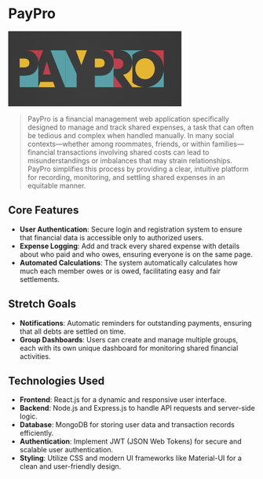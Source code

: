 # PayPro
![PayPro](https://github.com/Ploynpk/paypro/blob/1e561e91a105d31c3c1d6689198c18aae4f397f6/src/client/img/logo3.png?raw=true)

> PayPro is a financial management web application specifically designed to manage and track shared expenses, a task that can often be tedious and complex when handled manually. In many social contexts—whether among roommates, friends, or within families—financial transactions involving shared costs can lead to misunderstandings or imbalances that may strain relationships. PayPro simplifies this process by providing a clear, intuitive platform for recording, monitoring, and settling shared expenses in an equitable manner.


## Core Features

- **User Authentication**: Secure login and registration system to ensure that financial data is accessible only to authorized users.
- **Expense Logging**: Add and track every shared expense with details about who paid and who owes, ensuring everyone is on the same page.
- **Automated Calculations**: The system automatically calculates how much each member owes or is owed, facilitating easy and fair settlements.


## Stretch Goals
- **Notifications**: Automatic reminders for outstanding payments, ensuring that all debts are settled on time.
- **Group Dashboards**: Users can create and manage multiple groups, each with its own unique dashboard for monitoring shared financial activities.


## Technologies Used

- **Frontend**: React.js for a dynamic and responsive user interface.
- **Backend**: Node.js and Express.js to handle API requests and server-side logic.
- **Database**: MongoDB for storing user data and transaction records efficiently.
- **Authentication**: Implement JWT (JSON Web Tokens) for secure and scalable user authentication.
- **Styling**: Utilize CSS and modern UI frameworks like Material-UI for a clean and user-friendly design.
